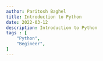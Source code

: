 ```yaml
---
author: Paritosh Baghel
title: Introduction to Python
date: 2022-03-12
description: Introduction to Python
tags : [
    "Python",
    "Begineer",
]
---
```


